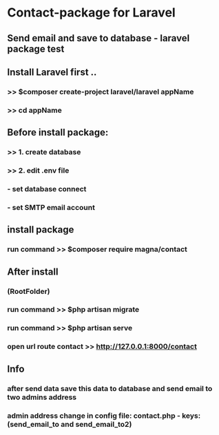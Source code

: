 # Contact-package for Laravel

## Send email and save to database - laravel package test

## Install Laravel first ..
### >> $composer create-project laravel/laravel appName
### >> cd appName

## Before install package:

### >> 1. create database
### >> 2. edit .env file
### - set database connect
### - set SMTP email account

## install package

### run command >> $composer require magna/contact

## After install

### (RootFolder)
### run command >> $php artisan migrate
### run command >> $php artisan serve
### open url route contact >> http://127.0.0.1:8000/contact

## Info

### after send data save this data to database and send email to two admins address
### admin address change in config file: contact.php - keys: (send_email_to and send_email_to2)

